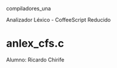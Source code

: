 compiladores_una

Analizador Léxico - CoffeeScript Reducido

anlex_cfs.c
================

Alumno: Ricardo Chirife
